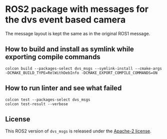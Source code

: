 # ROS2 package with messages for the dvs event based camera
The message layout is kept the same as in the original ROS1 message.

## How to build and install as symlink while exporting compile commands
```
colcon build --packages-select dvs_msgs --symlink-install --cmake-args -DCMAKE_BUILD_TYPE=RelWithDebInfo -DCMAKE_EXPORT_COMPILE_COMMANDS=ON
```

## How to run linter and see what failed
```
colcon test --packages-select dvs_msgs
colcon test-result --verbose
```

## License
This ROS2 version of ``dvs_msgs`` is released under the [Apache-2 license](LICENSE).
